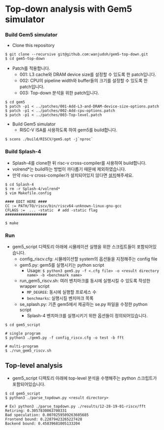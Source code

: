# Top-down analysis with Gem5 simulator

### Build Gem5 simulator
* Clone this repository
```
$ git clone --recursive git@github.com:wanjudoh/gem5-top-down.git
$ cd gem5-top-down
```

* Patch를 적용합니다.
    * 001: L3 cache와 DRAM device size를 설정할 수 있도록 한 patch입니다.
    * 002: CPU의 pipeline width와 buffer들의 크기를 설정할 수 있도록 한 patch입니다.
    * 003: Top-down 분석을 위한 patch입니다.
```
$ cd gem5
$ patch -p1 < ../patches/001-Add-L3-and-DRAM-device-size-options.patch
$ patch -p1 < ../patches/002-Add-cpu-options.patch
$ patch -p1 < ../patches/003-Top-level.patch
```

* Build Gem5 simulator
    * RISC-V ISA를 사용하도록 하여 gem5를 build합니다.
```
$ scons ./build/RISCV/gem5.opt -j`nproc`
```

### Build Splash-4
* Splash-4를 clone한 뒤 risc-v cross-compiler를 사용하여 build합니다.
* volrend*는 build하는 방법이 까다롭기 때문에 제외하였습니다.
* 만약 risc-v cross-compiler가 설치되어있지 않다면 [설치](https://github.com/riscv-collab/riscv-gnu-toolchain/tree/master)해주세요.

```
$ cd Splash-4
$ rm -r Splash-4/volrend*
$ vim Makefile.config

#### EDIT HERE ####
CC := PATH/TO/riscv/bin/riscv64-unknown-linux-gnu-gcc
CFLAGS :=  ... -static  # add -static flag
###################

$ make
```

### Run
* gem5_script 디렉토리 아래에 시뮬레이션 실행을 위한 스크립트들이 포함되어있습니다.
    * config_riscv.cfg: 시뮬레이션할 system의 옵션들을 지정해주는 config file
    * gem5.py: gem5를 실행시키는 python script
        * Usage: `$ python3 gem5.py -f <.cfg file> -o <result directory name> -b <benchmark name>`
    * run_gem5_riscv.sh: 여러 벤치마크를 동시에 실행시킬 수 있도록 작성한 wrapper script
        * `MP_DEGREE`: 동시에 실행할 프로세스 수
        * `benchmarks`: 실행시킬 벤치마크 목록
    * se_splash.py: 기존 gem5에서 제공하는 se.py 파일을 수정한 python script
        * Splash-4 벤치마크를 실행시키기 위한 옵션들이 정의되어있습니다.
```
$ cd gem5_script

# single program
$ python3 ./gem5.py -f config_riscv.cfg -o test -b fft

# multi-program
$ ./run_gem5_riscv.sh
```

## Top-level analysis
* gem5_script 디렉토리 아래에 top-level 분석을 수행해주는 python 스크립트가 포함되어있습니다.
```
$ cd gem5_script
$ python3 ./parse_topdown.py <result directory>

# Ex) python3 ./parse_topdown.py ./results/12-28-19-01-riscv/fft
Retiring: 0.3057830063700331
Bad speculation: 0.0070259509263605685
Frontend bound: 0.22879423265227428
Backend bound: 0.45839681005133204
```